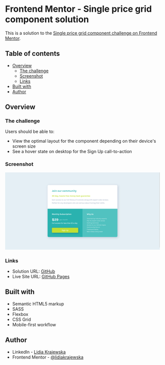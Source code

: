 # Frontend Mentor - Single price grid component solution

This is a solution to the [Single price grid component challenge on Frontend Mentor](https://www.frontendmentor.io/challenges/single-price-grid-component-5ce41129d0ff452fec5abbbc).

## Table of contents

- [Overview](#overview)
  - [The challenge](#the-challenge)
  - [Screenshot](#screenshot)
  - [Links](#links)
- [Built with](#built-with)
- [Author](#author)

## Overview

### The challenge

Users should be able to:

- View the optimal layout for the component depending on their device's screen size
- See a hover state on desktop for the Sign Up call-to-action

### Screenshot

![my solution screenshot](./images/desktop-screenshot.png)

### Links

- Solution URL: [GitHub](https://github.com/lidiakrajewska/single-price-grid-component)
- Live Site URL: [GitHub Pages](https://lidiakrajewska.github.io/single-price-grid-component/)

## Built with

- Semantic HTML5 markup
- SASS
- Flexbox
- CSS Grid
- Mobile-first workflow

## Author

- LinkedIn - [Lidia Krajewska](https://www.linkedin.com/in/lidia-krajewska-02512a1a7/)
- Frontend Mentor - [@lidiakrajewska](https://www.frontendmentor.io/profile/lidiakrajewska)
